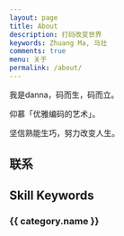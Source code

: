 ```yaml
---
layout: page
title: About
description: 打码改变世界
keywords: Zhuang Ma, 马壮
comments: true
menu: 关于
permalink: /about/
---
```


我是danna，码而生，码而立。

仰慕「优雅编码的艺术」。

坚信熟能生巧，努力改变人生。

## 联系
<!--
{% for website in site.data.social %}
* {{ website.sitename }}：[@{{ website.name }}]({{ website.url }})
{% endfor %}
-->
## Skill Keywords

<!--{% for category in site.data.skills %}-->
### {{ category.name }}
<!--<div class="btn-inline">
{% for keyword in category.keywords %}
<button class="btn btn-outline" type="button">{{ keyword }}</button>
{% endfor %}
</div>
{% endfor %}
-->
